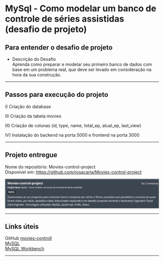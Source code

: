 # MySql - Como modelar um banco de controle de séries assistidas (desafio de projeto)

## Para entender o desafio de projeto  

* Descrição do Desafio  
Aprenda como preparar e modelar seu primeiro banco de dados com base em um 
problema real, que deve ser levado em consideração na hora da sua construção.

---

## Passos para execução do projeto  

I) Criação do database  

II) Criação da tabela movies  

III) Criação de colunas (id, type, name, total_ep, atual_ep, last_view)  

IV) Instalação do backend na porta 5000 e frontend na porta 3000

---

## Projeto entregue  

Nome do repositório: Movies-control-project  
Disponível em: https://github.com/rosacarla/Movies-control-project
<p align="center"><img src="https://github.com/rosacarla/DIO-cloud-data-engineer/blob/main/014%20desafio-projeto-mysql/screenshots/project-done.jpg"></p>

---

## Links úteis  

GitHub [movies-controll](https://github.com/nathyts/movies-controll)  
[MySQL](https://www.mysql.com/)  
[MySQL Workbench](https://www.mysql.com/products/workbench/)

---
